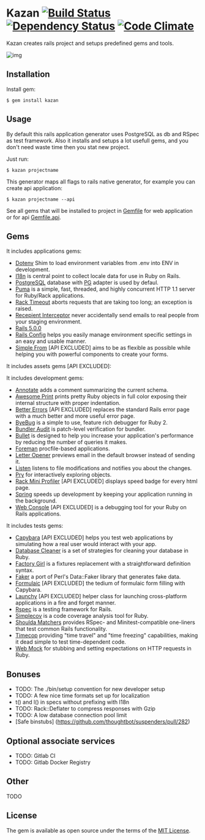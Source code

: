 # Kazan [![Build Status](https://travis-ci.org/khusnetdinov/kazan.svg?branch=master)](https://travis-ci.org/khusnetdinov/kazan) [![Dependency Status](https://gemnasium.com/badges/github.com/khusnetdinov/kazan.svg)](https://gemnasium.com/github.com/khusnetdinov/kazan) [![Code Climate](https://codeclimate.com/github/khusnetdinov/kazan/badges/gpa.svg)](https://codeclimate.com/github/khusnetdinov/kazan)

Kazan creates rails project and setups predefined gems and tools.

![img](http://res.cloudinary.com/dtoqqxqjv/image/upload/c_scale,w_240/v1476011701/147601141068782_rgcl3z.png)

## Installation

Install gem:

    $ gem install kazan

## Usage

By default this rails application generator uses PostgreSQL as db and RSpec as test framework. Also it installs and setups a lot usefull gems, and you don't need waste time then you stat new project.

Just run:

    $ kazan projectname

This generator maps all flags to rails native generator, for example you can create api application:

    $ kazan projectname --api

See all gems that will be installed to project in [Gemfile](https://github.com/khusnetdinov/kazan/blob/master/templates/Gemfile.erb) for web application or for api [Gemfile.api](https://github.com/khusnetdinov/kazan/blob/master/templates/Gemfile.api.erb).

## Gems

It includes applications gems:

  - [Dotenv](https://github.com/bkeepers/dotenv) Shim to load environment variables from .env into ENV in development.
  - [I18n](https://github.com/svenfuchs/rails-i18n) is central point to collect locale data for use in Ruby on Rails.
  - [PostgreSQL](https://www.postgresql.org/) database with [PG](https://rubygems.org/gems/pg/versions/0.18.4) adapter is used by defaul.
  - [Puma](http://puma.io/) is a simple, fast, threaded, and highly concurrent HTTP 1.1 server for Ruby/Rack applications.
  - [Rack Timeout](https://github.com/heroku/rack-timeout) aborts requests that are taking too long; an exception is raised.
  - [Recepient Interceptor](https://github.com/croaky/recipient_interceptor) never accidentally send emails to real people from your staging environment.
  - [Rails 5.0.0](http://rubyonrails.org/)
  - [Rails Config](https://github.com/railsconfig/config) helps you easily manage environment specific settings in an easy and usable manner.
  - [Simple From](https://github.com/plataformatec/simple_form) [API EXCLUDED] aims to be as flexible as possible while helping you with powerful components to create your forms.

It includes assets gems [API EXCLUDED]:

It includes development gems:

  - [Annotate](https://github.com/ctran/annotate_models) adds a comment summarizing the current schema.
  - [Awesome Print](https://github.com/awesome-print/awesome_print) prints pretty Ruby objects in full color exposing their internal structure with proper indentation.
  - [Better Errors](https://github.com/charliesome/better_errors) [API EXCLUDED] replaces the standard Rails error page with a much better and more useful error page.
  - [ByeBug](https://github.com/deivid-rodriguez/byebug) is a simple to use, feature rich debugger for Ruby 2.
  - [Bundler Audit](https://github.com/rubysec/bundler-audit) is patch-level verification for bundler.
  - [Bullet](https://github.com/flyerhzm/bullet) is designed to help you increase your application's performance by reducing the number of queries it makes.
  - [Foreman](https://github.com/ddollar/foreman) procfile-based applications.
  - [Letter Opener](https://github.com/ryanb/letter_opener) previews email in the default browser instead of sending it.
  - [Listen](https://github.com/guard/listen) listens to file modifications and notifies you about the changes.
  - [Pry](https://github.com/rweng/pry-rails) for interactively exploring objects.
  - [Rack Mini Profiler](https://github.com/MiniProfiler/rack-mini-profiler) [API EXCLUDED] displays speed badge for every html page.
  - [Spring](https://github.com/rails/spring) speeds up development by keeping your application running in the background.
  - [Web Console](https://github.com/rails/web-console) [API EXCLUDED] is a debugging tool for your Ruby on Rails applications.

It includes tests gems:
 - [Capybara](https://github.com/jnicklas/capybara) [API EXCLUDED] helps you test web applications by simulating how a real user would interact with your app.
 - [Database Cleaner](https://github.com/DatabaseCleaner/database_cleaner) is a set of strategies for cleaning your database in Ruby.
 - [Factory Girl](https://github.com/thoughtbot/factory_girl) is a fixtures replacement with a straightforward definition syntax.
 - [Faker](https://github.com/stympy/faker) a port of Perl's Data::Faker library that generates fake data.
 - [Formulaic](https://github.com/thoughtbot/formulaic) [API EXCLUDED] the tedium of formulaic form filling with Capybara.
 - [Launchy](https://github.com/copiousfreetime/launchy) [API EXCLUDED] helper class for launching cross-platform applications in a fire and forget manner.
 - [Rspec](https://github.com/rspec/rspec-rails) is a testing framework for Rails.
 - [Simplecov](https://github.com/colszowka/simplecov) is a code coverage analysis tool for Ruby.
 - [Shoulda Matchers](https://github.com/thoughtbot/shoulda-matchers) provides RSpec- and Minitest-compatible one-liners that test common Rails functionality.
 - [Timecop](https://github.com/travisjeffery/timecop) providing "time travel" and "time freezing" capabilities, making it dead simple to test time-dependent code.
 - [Web Mock](https://github.com/bblimke/webmock) for stubbing and setting expectations on HTTP requests in Ruby.

## Bonuses

  - TODO: The ./bin/setup convention for new developer setup
  - TODO: A few nice time formats set up for localization
  - t() and l() in specs without prefixing with I18n
  - TODO: Rack::Deflater to compress responses with Gzip
  - TODO: A low database connection pool limit
  - [Safe binstubs] (https://github.com/thoughtbot/suspenders/pull/282)

## Optional associate services

- TODO: Gitlab CI
- TODO: Gitlab Docker Registry

## Other

  TODO

## License

The gem is available as open source under the terms of the [MIT License](http://opensource.org/licenses/MIT).
